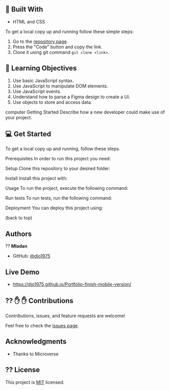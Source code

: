 ## :hammer: Built With

- HTML and CSS

To get a local copy up and running follow these simple steps:

1. Go to the [repository page](https://github.com/djo1975/Portfolio-setup-and-mobile-first).
2. Press the "Code" button and copy the link.
3. Clone it using git command `git clone <link>`.

## :blue_book: Learning Objectives

1. Use basic JavaScript syntax.
2. Use JavaScript to manipulate DOM elements.
3. Use JavaScript events.
4. Understand how to parse a Figma design to create a UI.
5. Use objects to store and access data.

computer Getting Started
Describe how a new developer could make use of your project.
## 💻 Get Started
To get a local copy up and running, follow these steps.

Prerequisites
In order to run this project you need:

Setup
Clone this repository to your desired folder:

Install
Install this project with:

Usage
To run the project, execute the following command:

Run tests
To run tests, run the following command:

Deployment
You can deploy this project using:

(back to top)
## Authors

?? **Mladan**

- GitHub: [@djo1975](https://github.com/djo1975)

## Live Demo

- https://djo1975.github.io/Portfolio-finish-mobile-version/

## ?? :raised_hand: :raised_hand: Contributions

Contributions, issues, and feature requests are welcome!

Feel free to check the [issues page]([https://github.com/ArthurGC/portfolio-microverse/issues](https://github.com/djo1975/Portfolio-setup-and-mobile-first/issues)).

## Acknowledgments

- Thanks to Microverse

## ?? License

This project is [MIT](LICENSE) licensed.
